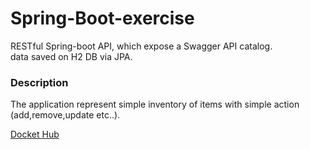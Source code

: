 # Spring-Boot-exercise
RESTful Spring-boot API, which expose a Swagger API catalog.  
data saved on H2 DB via JPA.  
### Description 
The application represent simple inventory of items with simple action (add,remove,update etc..).  
  
    
[Docket Hub](https://hub.docker.com/r/ronvak/spring_boot_exercise)
